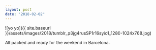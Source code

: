 ```yaml
---
layout: post
date: "2018-02-02"
---
```


![yo yo]({{ site.baseurl }}/assets/images/2018/tumblr_p3jg4rusSP1r16syio1_1280-1024x768.jpg)

All packed and ready for the weekend in Barcelona.
